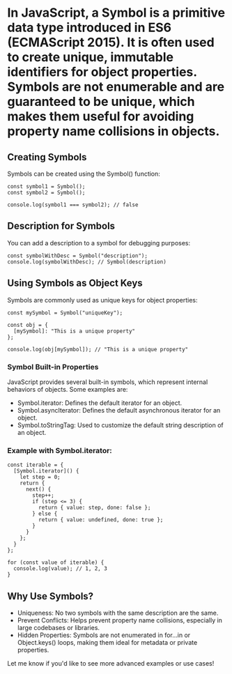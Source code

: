 # In JavaScript, a Symbol is a primitive data type introduced in ES6 (ECMAScript 2015). It is often used to create unique, immutable identifiers for object properties. Symbols are not enumerable and are guaranteed to be unique, which makes them useful for avoiding property name collisions in objects.

## Creating Symbols
Symbols can be created using the Symbol() function:
```
const symbol1 = Symbol();
const symbol2 = Symbol();

console.log(symbol1 === symbol2); // false
```
## Description for Symbols
You can add a description to a symbol for debugging purposes:
```
const symbolWithDesc = Symbol("description");
console.log(symbolWithDesc); // Symbol(description)
```
## Using Symbols as Object Keys
Symbols are commonly used as unique keys for object properties:
```
const mySymbol = Symbol("uniqueKey");

const obj = {
  [mySymbol]: "This is a unique property"
};

console.log(obj[mySymbol]); // "This is a unique property"
```

### Symbol Built-in Properties
JavaScript provides several built-in symbols, which represent internal behaviors of objects. Some examples are:

 - Symbol.iterator: Defines the default iterator for an object.
 - Symbol.asyncIterator: Defines the default asynchronous iterator for an object.
 - Symbol.toStringTag: Used to customize the default string description of an object.

### Example with Symbol.iterator:
```
const iterable = {
  [Symbol.iterator]() {
    let step = 0;
    return {
      next() {
        step++;
        if (step <= 3) {
          return { value: step, done: false };
        } else {
          return { value: undefined, done: true };
        }
      }
    };
  }
};

for (const value of iterable) {
  console.log(value); // 1, 2, 3
}
```

## Why Use Symbols?
 - Uniqueness: No two symbols with the same description are the same.
 - Prevent Conflicts: Helps prevent property name collisions, especially in large codebases or libraries.
 - Hidden Properties: Symbols are not enumerated in for...in or Object.keys() loops, making them ideal for metadata or private properties.
   
Let me know if you'd like to see more advanced examples or use cases!
